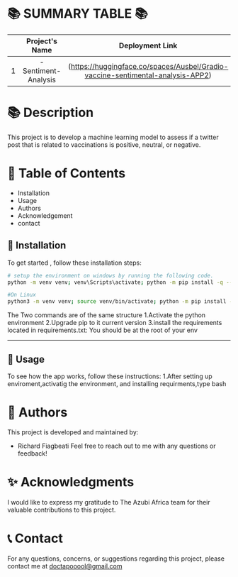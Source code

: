📚 SUMMARY TABLE 📚
   =================
|  | Project's Name | Deployment Link   | Article Link  |
|:--:|:--------------:|:--------------:|:--------------:|
| 1 |  -Sentiment-Analysis            |  (https://huggingface.co/spaces/Ausbel/Gradio-vaccine-sentimental-analysis-APP2)            | ()       |

📚 **Description**
=================
 This project is to develop a machine learning model to assess if a twitter post that is related to vaccinations is positive, neutral, or negative.

📖 **Table of Contents**
=================
- Installation
- Usage
- Authors
- Acknowledgement
- contact

🔧 **Installation**
-----------------
To get started , follow these installation steps:
```bash
# setup the environment on windows by running the following code.
python -m venv venv; venv\Scripts\activate; python -m pip install -q --upgrade pip; python -m pip install -r requirements.txt  

#On Linux
python3 -m venv venv; source venv/bin/activate; python -m pip install -q --upgrade pip; python -m pip install -r requirements.txt 

```

The Two commands are of the same structure
1.Activate the python environment
2.Upgrade pip to it current version
3.install the requirements located in requirements.txt: You should be at the root of your env



---
🚀 **Usage**
-----------------
To see how the app works, follow these instructions:
1.After setting up enviroment,activatig the environment, and installing requirments,type
bash


👥 **Authors**
=================

This project is developed and maintained by:
- Richard Fiagbeati
Feel free to reach out to me with any questions or feedback!


✨ **Acknowledgments**
=================

I would like to express my gratitude to The Azubi Africa team for their valuable contributions to this project.

📞 **Contact**
=================

For any questions, concerns, or suggestions regarding  this project, please contact me at doctapooool@gmail.com



